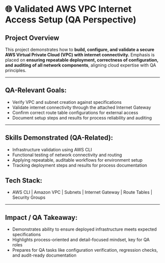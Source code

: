 # 🌐 Validated AWS VPC Internet Access Setup (QA Perspective)

## Project Overview  

This project demonstrates how to **build, configure, and validate a secure AWS Virtual Private Cloud (VPC) with internet connectivity.** Emphasis is placed on **ensuring repeatable deployment, correctness of configuration, and auditing of all network components**, aligning cloud expertise with QA principles.

---
## QA-Relevant Goals:

- Verify VPC and subnet creation against specifications
- Validate internet connectivity through the attached Internet Gateway
- Confirm correct route table configurations for external access
- Document setup steps and results for process reliability and auditing
---
## Skills Demonstrated (QA-Related):

- Infrastructure validation using AWS CLI
- Functional testing of network connectivity and routing
- Applying repeatable, auditable workflows for environment setup
- Tracking deployment steps and results for process documentation

## Tech Stack:
- AWS CLI | Amazon VPC | Subnets | Internet Gateway | Route Tables | Security Groups
---
## Impact / QA Takeaway:

- Demonstrates ability to ensure deployed infrastructure meets expected specifications
- Highlights process-oriented and detail-focused mindset, key for QA roles
- Prepares for QA tasks like configuration verification, regression checks, and audit-ready documentation
